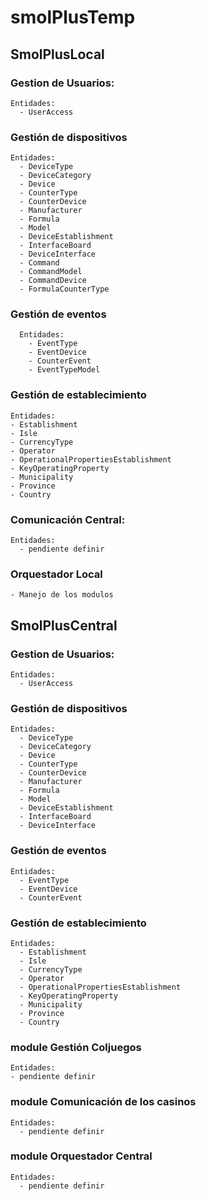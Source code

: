 # smolPlusTemp

## SmolPlusLocal

### Gestion de Usuarios:

    Entidades:
      - UserAccess

### Gestión de dispositivos

    Entidades:
      - DeviceType
      - DeviceCategory
      - Device
      - CounterType
      - CounterDevice
      - Manufacturer
      - Formula
      - Model
      - DeviceEstablishment
      - InterfaceBoard
      - DeviceInterface
      - Command
      - CommandModel
      - CommandDevice
      - FormulaCounterType


### Gestión de eventos

      Entidades:
        - EventType
        - EventDevice
        - CounterEvent
        - EventTypeModel

### Gestión de establecimiento

    Entidades:
    - Establishment
    - Isle
    - CurrencyType
    - Operator
    - OperationalPropertiesEstablishment
    - KeyOperatingProperty
    - Municipality
    - Province
    - Country

### Comunicación Central:

    Entidades:
      - pendiente definir

### Orquestador Local

    - Manejo de los modulos

## SmolPlusCentral

### Gestion de Usuarios:

    Entidades:
      - UserAccess

### Gestión de dispositivos

    Entidades:
      - DeviceType
      - DeviceCategory
      - Device
      - CounterType
      - CounterDevice
      - Manufacturer
      - Formula
      - Model
      - DeviceEstablishment
      - InterfaceBoard
      - DeviceInterface

### Gestión de eventos

    Entidades:
      - EventType
      - EventDevice
      - CounterEvent

### Gestión de establecimiento

    Entidades:
      - Establishment
      - Isle
      - CurrencyType
      - Operator
      - OperationalPropertiesEstablishment
      - KeyOperatingProperty
      - Municipality
      - Province
      - Country

### module Gestión Coljuegos

    Entidades:
    - pendiente definir

### module Comunicación de los casinos

    Entidades:
      - pendiente definir

### module Orquestador Central

    Entidades:
      - pendiente definir
